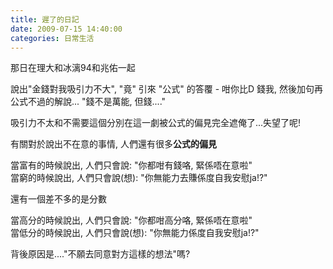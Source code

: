 ```yaml
---
title: 遲了的日記
date: 2009-07-15 14:40:00
categories: 日常生活
---
```


  
那日在理大和冰漓94和兆佑一起  
  
說出"金錢對我吸引力不大", "竟" 引來 "公式" 的答覆 - 咁你比D 錢我, 然後加句再公式不過的解說... "錢不是萬能, 但錢...."  
  
吸引力不太和不需要這個分別在這一劇被公式的偏見完全遮俺了...失望了呢!  
  
有關對於說出不在意的事情, 人們還有很多**公式的偏見**  
  
當富有的時候說出, 人們只會說: "你都咁有錢咯, 緊係唔在意啦"  
當窮的時候說出, 人們只會說(想): "你無能力去賺係度自我安慰ja!?"  
  
還有一個差不多的是分數  
  
當高分的時候說出, 人們只會說: "你都咁高分咯, 緊係唔在意啦"  
當低分的時候說出, 人們只會說(想): "你無能力係度自我安慰ja!?"  
  
背後原因是...."不願去同意對方這樣的想法"嗎?  